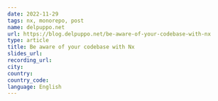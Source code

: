 ```yaml
---
date: 2022-11-29
tags: nx, monorepo, post
name: delpuppo.net
url: https://blog.delpuppo.net/be-aware-of-your-codebase-with-nx
type: article
title: Be aware of your codebase with Nx
slides_url:
recording_url:
city:
country:
country_code:
language: English
---
```

